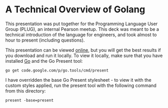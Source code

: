 # A Technical Overview of Golang

This presentation was put together for the Programming Language User Group (PLUG), an internal Pearson meetup. This deck was meant to be a technical introduction of the language for engineers, and took almost to hour to present (including questions).

This presentation can be viewed [online](http://go-talks.appspot.com/github.com/davelaursen/presentations/go_technical_overview/go_technical_overview.slide), but you will get the best results if you download and run it locally. To view it locally, make sure that you have installed [Go](http://golang.org/doc/install.html) and the Go Present tool:

	go get code.google.com/p/go.tools/cmd/present

I have overridden the base Go Present stylesheet - to view it with the custom styles applied, run the present tool with the following command from this directory:

	present -base=present

